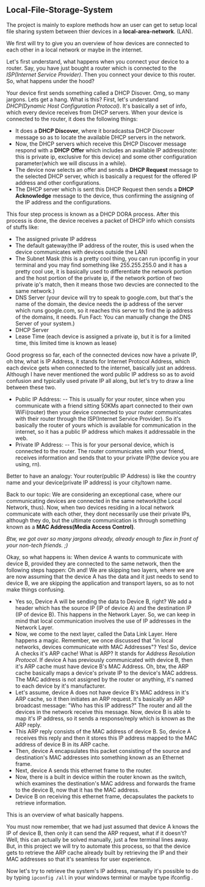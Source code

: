 Local-File-Storage-System
-

The project is mainly to explore methods how an user can get to setup local file sharing system between thier devices in a **local-area-network**. (LAN).

We first will try to give you an overview of how devices are connected to each other in a local network or maybe in the internet.

Let's first understand, what happens when you connect your device to a router. Say, you have just bought a router which is connected to the *ISP(Internet Service Provider)*. Then you connect your device to this router. So, what happens under the hood?


Your device first sends something called a DHCP Disover. Omg, so many jargons. Lets get a hang. What is this? First, let's understand *DHCP(Dynamic Host Configuration Protocol)*. It's basically a set of info, which every device receives from DHCP servers. When your device is connected to the router, it does the following things:
- It does a **DHCP Discover**, where it boradcastsa DHCP Discover message so as to locate the available DHCP servers in the network.
- Now, the DHCP servers which receive this DHCP Discover message respond with a **DHCP Offer** which includes an available IP address(note: this is private ip, exclusive for this device) and some other configuration parameter(which we will discuss in a while).
- The device now selects an offer and sends a **DHCP Request** message to the selected DHCP server, which is basically a request for the offered IP address and other configurations.
- The DHCP server which is sent this DHCP Request then sends a **DHCP Acknowledge** message to the device, thus confirming the assigning of the IP address and the configurations.

This four step process is known as a DHCP DORA process. After this process is done, the device receives a packet of DHCP info which consists of stuffs like:
- The assigned private IP address
- The default gateway(the IP address of the router, this is used when the device communicates with devices outside the LAN)
- The Subnet Mask (this is a pretty cool thing, you can run ipconfig in your terminal and you may find something like 255.255.255.0 and it has a pretty cool use, it is basically used to differentiate the network portion and the host portion of the private ip, if the network portion of two private ip's match, then it means those two devcies are connected to the same network.)
- DNS Server (your device will try to speak to google.com, but that's the name of the domain, the device needs the ip address of the server which runs google.com, so it reaches this server to find the ip address of the domains, it needs. Fun Fact: You can manually change the DNS Server of your system.)
- DHCP Server
- Lease Time (each device is assigned a private ip, but it is for a limited time, this limited time is known as lease)



Good progress so far, each of the connected devices now have a private IP, oh btw, what is IP Address, it stands for Internet Protocol Address, which each device gets when connected to the internet, basically just an address. Although I have never mentioned the word public IP address so as to avoid confusion and typically used private IP all along, but let's try to draw a line between these two. 

- Public IP Address:
  -- This is usually for your router, since when you communicate with a friend sitting 50KMs apart connected to their own WiFi(router) then your device connected to your router communicates with their router through the ISP(Internet Service Provider). So it's basically the router of yours which is available for communication in the internet, so it has a public IP address which makes it addressable in the web.
- Private IP Address:
  -- This is for your personal device, which is connected to the router. The router communicates with your friend, receives information and sends that to your private IP(the device you are using, rn).

Better to have an analogy: Your router(public IP Address) is like the country name and your device(private IP address) is your city/town name.


Back to our topic: We are considering an exceptional case, where our communicating devices are connected in the same network(the Local Network, thus). Now, when two devices residing in a local network communicate with each other, they dont necessarily use their private IPs, although they do, but the ultimate communication is through something known as a **MAC Address(Media Access Control)**. 

*Btw, we got over so many jargons already, already enough to flex in front of your non-tech friends. ;)*

Okay, so what happens is: When device A wants to communicate with device B, provided they are connected to the same network, then the following steps happen:
Oh and! We are skipping two layers, where we are are now assuming that the device A has the data and it just needs to send to device B, we are skipping the application and transport layers, so as to not make things confusing.
- Yes so, Device A will be sending the data to Device B, right? We add a header which has the source IP (IP of device A) and the destination IP (IP of device B). This happens in the Network Layer. So, we can keep in mind that local communication involves the use of IP addresses in the Network Layer.
- Now, we come to the next layer, called the Data Link Layer. Here happens a magic. Remember, we once discussed that "in local networks, devices communicate with MAC Addresses"? Yes! So, device A checks it's ARP cache! What is ARP? It stands for *Address Resolution Protocol*. If device A has previously communicated with device B, then it's ARP cache must have device B's MAC Address. Oh, btw, the ARP cache basically maps a device's private IP to the device's MAC address. The MAC address is not assigned by the router or anything, it's named to each device by it's manufacturer. 
- Let's assume, device A does not have device B's MAC address in it's ARP cache, so it then initiates an ARP request. It's basically an ARP broadcast message: "Who has this IP address?" The router and all the devices in the network receive this message. Now, device B is able to map it's IP address, so it sends a response/reply which is known as the ARP reply.
- This ARP reply consists of the MAC address of device B. So, device A receives this reply and then it stores this IP address mapped to the MAC address of device B in its ARP cache.
- Then, device A encapsulates this packet consisting of the source and destination's MAC addresses into something known as an Ethernet frame.
- Next, device A sends this ethernet frame to the router.
- Now, there is a built in device within the router known as the switch, which examines the destination's MAC address and forwards the frame to the device B, now that it has the MAC address.
- Device B on receiving this ethernet frame, decapsulates the packets to retrieve information.

This is an overview of what basically happens.


You must now remember, that we had just assumed that device A knows the IP of device B, then only it can send the ARP request, what if it doesn't?
Well, this can actually be solved manually, just a few terminal lines away. But, in this project we will try to automate this process, so that the device gets to retrieve the ARP cache already built by retrieving the IP and their MAC addresses so that it's seamless for user experience.

Now let's try to retrieve the system's IP address, manually it's possible to do by typing `ipconfig /all` in your windows terminal or maybe type ifconfig .
